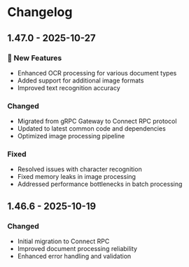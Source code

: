 # Changelog

## 1.47.0 - 2025-10-27

### 🚀 New Features
- Enhanced OCR processing for various document types
- Added support for additional image formats
- Improved text recognition accuracy

### Changed
- Migrated from gRPC Gateway to Connect RPC protocol
- Updated to latest common code and dependencies
- Optimized image processing pipeline

### Fixed
- Resolved issues with character recognition
- Fixed memory leaks in image processing
- Addressed performance bottlenecks in batch processing

## 1.46.6 - 2025-10-19

### Changed
- Initial migration to Connect RPC
- Improved document processing reliability
- Enhanced error handling and validation
